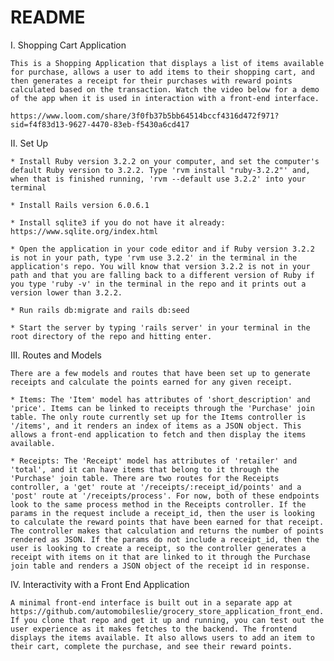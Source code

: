 # README

I. Shopping Cart Application

    This is a Shopping Application that displays a list of items available for purchase, allows a user to add items to their shopping cart, and then generates a receipt for their purchases with reward points calculated based on the transaction. Watch the video below for a demo of the app when it is used in interaction with a front-end interface.

    https://www.loom.com/share/3f0fb37b5bb64514bccf4316d472f971?sid=f4f83d13-9627-4470-83eb-f5430a6cd417

II. Set Up 

    * Install Ruby version 3.2.2 on your computer, and set the computer's default Ruby version to 3.2.2. Type 'rvm install "ruby-3.2.2"' and, when that is finished running, 'rvm --default use 3.2.2' into your terminal 

    * Install Rails version 6.0.6.1

    * Install sqlite3 if you do not have it already: https://www.sqlite.org/index.html

    * Open the application in your code editor and if Ruby version 3.2.2 is not in your path, type 'rvm use 3.2.2' in the terminal in the application's repo. You will know that version 3.2.2 is not in your path and that you are falling back to a different version of Ruby if you type 'ruby -v' in the terminal in the repo and it prints out a version lower than 3.2.2. 

    * Run rails db:migrate and rails db:seed

    * Start the server by typing 'rails server' in your terminal in the root directory of the repo and hitting enter.

III. Routes and Models

    There are a few models and routes that have been set up to generate receipts and calculate the points earned for any given receipt.

    * Items: The 'Item' model has attributes of 'short_description' and 'price'. Items can be linked to receipts through the 'Purchase' join table. The only route currently set up for the Items controller is '/items', and it renders an index of items as a JSON object. This allows a front-end application to fetch and then display the items available. 

    * Receipts: The 'Receipt' model has attributes of 'retailer' and 'total', and it can have items that belong to it through the 'Purchase' join table. There are two routes for the Receipts controller, a 'get' route at '/receipts/:receipt_id/points' and a 'post' route at '/receipts/process'. For now, both of these endpoints look to the same process method in the Receipts controller. If the params in the request include a receipt_id, then the user is looking to calculate the reward points that have been earned for that receipt. The controller makes that calculation and returns the number of points rendered as JSON. If the params do not include a receipt_id, then the user is looking to create a receipt, so the controller generates a receipt with items on it that are linked to it through the Purchase join table and renders a JSON object of the receipt id in response.

IV. Interactivity with a Front End Application

    A minimal front-end interface is built out in a separate app at https://github.com/automobileslie/grocery_store_application_front_end. If you clone that repo and get it up and running, you can test out the user experience as it makes fetches to the backend. The frontend displays the items available. It also allows users to add an item to their cart, complete the purchase, and see their reward points. 

